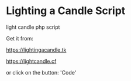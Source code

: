 # Lighting a Candle Script
light candle php script

Get it from:

https://lightingacandle.tk

https://lightcandle.cf

or click on the button: 'Code'

